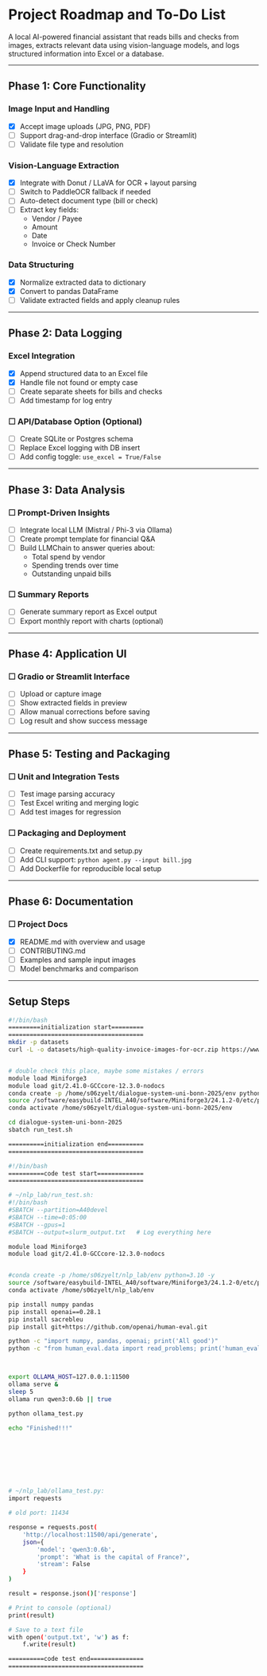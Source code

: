 # Project Roadmap and To-Do List

A local AI-powered financial assistant that reads bills and checks from images, extracts relevant data using vision-language models, and logs structured information into Excel or a database.

---

## Phase 1: Core Functionality

### Image Input and Handling
- [x] Accept image uploads (JPG, PNG, PDF)
- [ ] Support drag-and-drop interface (Gradio or Streamlit)
- [ ] Validate file type and resolution

### Vision-Language Extraction
- [x] Integrate with Donut / LLaVA for OCR + layout parsing
- [ ] Switch to PaddleOCR fallback if needed
- [ ] Auto-detect document type (bill or check)
- [ ] Extract key fields:
  - Vendor / Payee
  - Amount
  - Date
  - Invoice or Check Number

### Data Structuring
- [x] Normalize extracted data to dictionary
- [x] Convert to pandas DataFrame
- [ ] Validate extracted fields and apply cleanup rules

---

## Phase 2: Data Logging

### Excel Integration
- [x] Append structured data to an Excel file
- [x] Handle file not found or empty case
- [ ] Create separate sheets for bills and checks
- [ ] Add timestamp for log entry

### ☐ API/Database Option (Optional)
- [ ] Create SQLite or Postgres schema
- [ ] Replace Excel logging with DB insert
- [ ] Add config toggle: `use_excel = True/False`

---

## Phase 3: Data Analysis

### ☐ Prompt-Driven Insights
- [ ] Integrate local LLM (Mistral / Phi-3 via Ollama)
- [ ] Create prompt template for financial Q&A
- [ ] Build LLMChain to answer queries about:
  - Total spend by vendor
  - Spending trends over time
  - Outstanding unpaid bills

### ☐ Summary Reports
- [ ] Generate summary report as Excel output
- [ ] Export monthly report with charts (optional)

---

## Phase 4: Application UI

### ☐ Gradio or Streamlit Interface
- [ ] Upload or capture image
- [ ] Show extracted fields in preview
- [ ] Allow manual corrections before saving
- [ ] Log result and show success message

---

## Phase 5: Testing and Packaging

### ☐ Unit and Integration Tests
- [ ] Test image parsing accuracy
- [ ] Test Excel writing and merging logic
- [ ] Add test images for regression

### ☐ Packaging and Deployment
- [ ] Create requirements.txt and setup.py
- [ ] Add CLI support: `python agent.py --input bill.jpg`
- [ ] Add Dockerfile for reproducible local setup

---

## Phase 6: Documentation

### ☐ Project Docs
- [x] README.md with overview and usage
- [ ] CONTRIBUTING.md
- [ ] Examples and sample input images
- [ ] Model benchmarks and comparison

---



## Setup Steps
```sh
#!/bin/bash
=========initialization start=========
======================================
mkdir -p datasets
curl -L -o datasets/high-quality-invoice-images-for-ocr.zip https://www.kaggle.com/api/v1/datasets/download/osamahosamabdellatif/high-quality-invoice-images-for-ocr


# double check this place, maybe some mistakes / errors
module load Miniforge3
module load git/2.41.0-GCCcore-12.3.0-nodocs
conda create -p /home/s06zyelt/dialogue-system-uni-bonn-2025/env python=3.10 -y
source /software/easybuild-INTEL_A40/software/Miniforge3/24.1.2-0/etc/profile.d/conda.sh
conda activate /home/s06zyelt/dialogue-system-uni-bonn-2025/env

cd dialogue-system-uni-bonn-2025
sbatch run_test.sh

==========initialization end==========
======================================
```






```sh
#!/bin/bash
==========code test start=============
======================================

# ~/nlp_lab/run_test.sh:
#!/bin/bash
#SBATCH --partition=A40devel
#SBATCH --time=0:05:00
#SBATCH --gpus=1
#SBATCH --output=slurm_output.txt   # Log everything here

module load Miniforge3
module load git/2.41.0-GCCcore-12.3.0-nodocs


#conda create -p /home/s06zyelt/nlp_lab/env python=3.10 -y
source /software/easybuild-INTEL_A40/software/Miniforge3/24.1.2-0/etc/profile.d/conda.sh
conda activate /home/s06zyelt/nlp_lab/env

pip install numpy pandas
pip install openai==0.28.1
pip install sacrebleu
pip install git+https://github.com/openai/human-eval.git

python -c "import numpy, pandas, openai; print('All good')"
python -c "from human_eval.data import read_problems; print('human_eval works')"



export OLLAMA_HOST=127.0.0.1:11500
ollama serve &
sleep 5
ollama run qwen3:0.6b || true

python ollama_test.py

echo "Finished!!!"








# ~/nlp_lab/ollama_test.py:
import requests

# old port: 11434

response = requests.post(
    'http://localhost:11500/api/generate',
    json={
        'model': 'qwen3:0.6b',
        'prompt': 'What is the capital of France?',
        'stream': False
    }
)

result = response.json()['response']

# Print to console (optional)
print(result)

# Save to a text file
with open('output.txt', 'w') as f:
    f.write(result)

==========code test end===============
======================================
```
